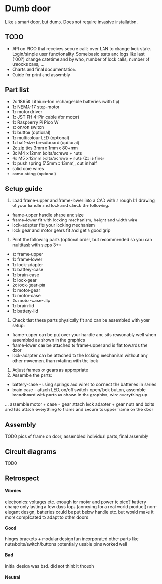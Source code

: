 # Dumb door

Like a smart door, but dumb. Does not require invasive installation.

## TODO

- API on PICO that receives secure calls over LAN to change lock state. Login/simple user functionality. Some basic stats and logs like last (100?) change datetime and by who, number of lock calls, number of unlocks calls, ...
- Charts and final documentation.
- Guide for print and assembly

## Part list

- 2x 18650 Lithium-Ion rechargeable batteries (with tip)
- 1x NEMA-17 step-motor
- 1x motor driver
- 1x JST PH 4-Pin cable (for motor)
- 1x Raspberry Pi Pico W
- 1x on/off switch
- 1x button (optional)
- 1x multicolour LED (optional)
- 1x half-size breadboard (optional)
- 2x zip ties 3mm x 1mm x 80+mm
- 3x M4 x 12mm bolts/screws + nuts
- 4x M5 x 12mm bolts/screws + nuts (2x is fine)
- 1x push spring (7.5mm x 13mm), cut in half
- solid core wires
- some string (optional)

## Setup guide

1. Load frame-upper and frame-lower into a CAD with a rough 1:1 drawing of your handle and lock and check the following:
  - frame-upper handle shape and size
  - frame-lower fit with locking mechanism, height and width wise
  - lock-adapter fits your locking mechanism
  - lock gear and motor gears fit and get a good grip
1. Print the following parts (optional order, but recommended so you can multitask with steps 3+):
  - 1x frame-upper
  - 1x frame-lower
  - 1x lock-adapter
  - 1x battery-case
  - 1x brain-case
  - 1x lock-gear
  - 2x lock-gear-pin
  - 1x motor-gear
  - 1x motor-case
  - 2x motor-case-clip
  - 1x brain-lid
  - 1x battery-lid
1. Check that these parts physically fit and can be assembled with your setup:
  - frame-upper can be put over your handle and sits reasonably well when assembled as shown in the graphics
  - frame-lower can be attached to frame-upper and is flat towards the door
  - lock-adapter can be attached to the locking mechanism without any other movement than rotating with the lock
1. Adjust frames or gears as appropriate
1. Assemble the parts:
  - battery-case - using springs and wires to connect the batteries in series
  - brain case - attach LED, on/off switch, open/lock button, assemble breadboard with parts as shown in the graphics, wire everything up

...
assemble motor + case + gear
attach lock adapter + gear
nuts and bolts and lids
attach everything to frame and secure to upper frame on the door

## Assembly

TODO
pics of frame on door, assembled individual parts, final assembly

## Circuit diagrams

TODO

## Retrospect

#### Worries
electronics: voltages etc. enough for motor and power to pico?
battery charge only lasting a few days tops (annoying for a real world product)
non-elegant design, batteries could be put below handle etc. but would make it more complicated to adapt to other doors

#### Good
hinges
brackets + modular design
fun
incorporated other parts like nuts/bolts/switch/buttons
potentially usable
pins worked well

#### Bad
initial design was bad, did not think it though


#### Neutral